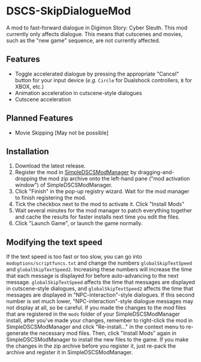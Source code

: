 # DSCS-SkipDialogueMod
A mod to fast-forward dialogue in Digimon Story: Cyber Sleuth. This mod currently only affects dialogue. This means that cutscenes and movies, such as the "new game" sequence, are not currently affected.

## Features
- Toggle accelerated dialogue by pressing the appropriate "Cancel" button for your input device (_e.g._ `Circle` for Dualshock controllers, `B` for XBOX, etc.) 
- Animation acceleration in cutscene-style dialogues
- Cutscene acceleration

## Planned Features
- Movie Skipping [May not be possible]

## Installation
1. Download the latest release.
2. Register the mod in [SimpleDSCSModManager](https://github.com/Pherakki/SimpleDSCSModManager) by dragging-and-dropping the mod zip archive onto the left-hand pane ("mod activation window") of SimpleDSCSModManager.
3. Click "Finish" in the pop-up registry wizard. Wait for the mod manager to finish registering the mod.
4. Tick the checkbox next to the mod to activate it. Click "Install Mods"
5. Wait several minutes for the mod manager to patch everything together and cache the results for faster installs next time you edit the files.
6. Click "Launch Game", or launch the game normally.

## Modifying the text speed
If the text speed is too fast or too slow, you can go into `modoptions/scriptfuncs.txt` and change the numbers `globalSkipTextSpeed` and `globalSkipTextSpeed2`. Increasing these numbers will increase the time that each message is displayed for before auto-advancing to the next message. `globalSkipTextSpeed` affects the time that messages are displayed in cutscene-style dialogues, and `globalSkipTextSpeed2` affects the time that messages are displayed in "NPC-interaction"-style dialogues. If this second number is set much lower, "NPC-interaction"-style dialogue messages may not display at all, so be careful.
If you made the changes to the mod files that are registered in the `mods` folder of your SimpleDSCSModManager install, after you've made your changes, remember to right-click the mod in SimpleDSCSModManager and click "Re-install..." in the context menu to re-generate the necessary mod files. Then, click "Install Mods" again in SimpleDSCSModManager to install the new files to the game.
If you make the changes in the zip archive before you register it, just re-pack the archive and register it in SimpleDSCSModManager.

